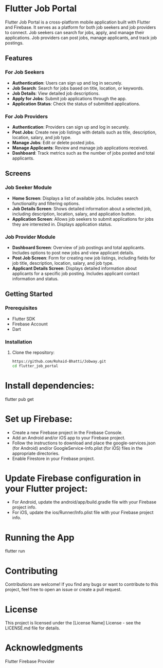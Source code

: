 # Flutter Job Portal

Flutter Job Portal is a cross-platform mobile application built with Flutter and Firebase. It serves as a platform for both job seekers and job providers to connect. Job seekers can search for jobs, apply, and manage their applications. Job providers can post jobs, manage applicants, and track job postings.

## Features

### For Job Seekers

- **Authentication**: Users can sign up and log in securely.
- **Job Search**: Search for jobs based on title, location, or keywords.
- **Job Details**: View detailed job descriptions.
- **Apply for Jobs**: Submit job applications through the app.
- **Application Status**: Check the status of submitted applications.

### For Job Providers

- **Authentication**: Providers can sign up and log in securely.
- **Post Jobs**: Create new job listings with details such as title, description, location, salary, and job type.
- **Manage Jobs**: Edit or delete posted jobs.
- **Manage Applicants**: Review and manage job applications received.
- **Dashboard**: Track metrics such as the number of jobs posted and total applicants.

## Screens

### Job Seeker Module

- **Home Screen**: Displays a list of available jobs. Includes search functionality and filtering options.
- **Job Details Screen**: Shows detailed information about a selected job, including description, location, salary, and application button.
- **Application Screen**: Allows job seekers to submit applications for jobs they are interested in. Displays application status.

### Job Provider Module

- **Dashboard Screen**: Overview of job postings and total applicants. Includes options to post new jobs and view applicant details.
- **Post Job Screen**: Form for creating new job listings, including fields for job title, description, location, salary, and job type.
- **Applicant Details Screen**: Displays detailed information about applicants for a specific job posting. Includes applicant contact information and status.

## Getting Started

### Prerequisites

- Flutter SDK
- Firebase Account
- Dart

### Installation

1. Clone the repository:
   ```sh
   https://github.com/Rohaid-Bhatti/Jobway.git
   cd flutter_job_portal
   
# Install dependencies:

flutter pub get

# Set up Firebase:

* Create a new Firebase project in the Firebase Console.
* Add an Android and/or iOS app to your Firebase project.
* Follow the instructions to download and place the google-services.json (for Android) and/or GoogleService-Info.plist (for iOS) files in the appropriate directories.
* Enable Firestore in your Firebase project.

# Update Firebase configuration in your Flutter project:

* For Android, update the android/app/build.gradle file with your Firebase project info.
* For iOS, update the ios/Runner/Info.plist file with your Firebase project info.

# Running the App

flutter run

# Contributing

Contributions are welcome! If you find any bugs or want to contribute to this project, feel free to open an issue or create a pull request.

# License

This project is licensed under the [License Name] License - see the LICENSE.md file for details.

# Acknowledgments

Flutter
Firebase
Provider